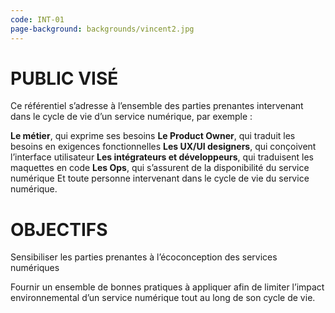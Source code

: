```yaml
---
code: INT-01
page-background: backgrounds/vincent2.jpg
---
```

# PUBLIC VISÉ

Ce référentiel s’adresse à l’ensemble des parties prenantes intervenant dans le cycle de vie d’un service numérique, par exemple :

**Le métier**, qui exprime ses besoins
**Le Product Owner**, qui traduit les besoins en exigences fonctionnelles
**Les UX/UI designers**, qui conçoivent l’interface utilisateur
**Les intégrateurs et développeurs**, qui traduisent les maquettes en code
**Les Ops**, qui s’assurent de la disponibilité du service numérique
Et toute personne intervenant dans le cycle de vie du service numérique.

# OBJECTIFS

Sensibiliser les parties prenantes à l’écoconception des services numériques

Fournir un ensemble de bonnes pratiques à appliquer afin de limiter l’impact environnemental d’un service numérique tout au long de son cycle de vie. 
